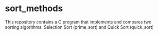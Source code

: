 # sort_methods
This repository contains a C program that implements and compares two sorting algorithms: Selection Sort (prime_sort) and Quick Sort (quick_sort)
